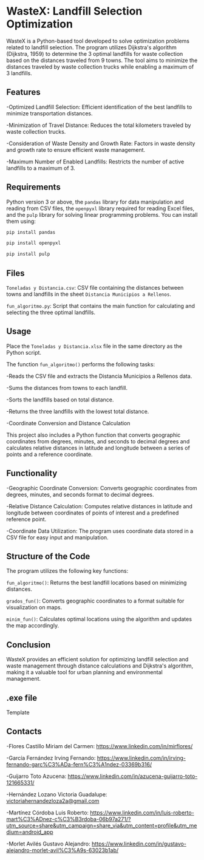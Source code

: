 # WasteX: Landfill Selection Optimization

WasteX is a Python-based tool developed to solve optimization problems related to landfill selection. The program utilizes Dijkstra's algorithm (Dijkstra, 1959) to determine the 3 optimal landfills for waste collection based on the distances traveled from 9 towns. The tool aims to minimize the distances traveled by waste collection trucks while enabling a maximum of 3 landfills.

## Features

-Optimized Landfill Selection: Efficient identification of the best landfills to minimize transportation distances.

-Minimization of Travel Distance: Reduces the total kilometers traveled by waste collection trucks.

-Consideration of Waste Density and Growth Rate: Factors in waste density and growth rate to ensure efficient waste management.

-Maximum Number of Enabled Landfills: Restricts the number of active landfills to a maximum of 3.

## Requirements

Python version 3 or above, the `pandas` library for data manipulation and reading from CSV files, the `openpyxl` library required for reading Excel files, and the  `pulp` library for solving linear programming problems. You can install them using:

```bash
pip install pandas
```

```bash
pip install openpyxl
```

```bash
pip install pulp
```

## Files

`Toneladas y Distancia.csv`: CSV file containing the distances between towns and landfills in the sheet `Distancia Municipios a Rellenos`.

`fun_algoritmo.py`: Script that contains the main function for calculating and selecting the three optimal landfills.

## Usage
Place the `Toneladas y Distancia.xlsx` file in the same directory as the Python script.

The function `fun_algoritmo()` performs the following tasks:

-Reads the CSV file and extracts the Distancia Municipios a Rellenos data.

-Sums the distances from towns to each landfill.

-Sorts the landfills based on total distance.

-Returns the three landfills with the lowest total distance.

-Coordinate Conversion and Distance Calculation


This project also includes a Python function that converts geographic coordinates from degrees, minutes, and seconds to decimal degrees and calculates relative distances in latitude and longitude between a series of points and a reference coordinate.

## Functionality

-Geographic Coordinate Conversion: Converts geographic coordinates from degrees, minutes, and seconds format to decimal degrees.

-Relative Distance Calculation: Computes relative distances in latitude and longitude between coordinates of points of interest and a predefined reference point.

-Coordinate Data Utilization: The program uses coordinate data stored in a CSV file for easy input and manipulation.


## Structure of the Code

The program utilizes the following key functions:

`fun_algoritmo()`: Returns the best landfill locations based on minimizing distances.

`grados_fun()`: Converts geographic coordinates to a format suitable for visualization on maps.

`minim_fun()`: Calculates optimal locations using the algorithm and updates the map accordingly.

## Conclusion

WasteX provides an efficient solution for optimizing landfill selection and waste management through distance calculations and Dijkstra's algorithm, making it a valuable tool for urban planning and environmental management.

## .exe file

Template

## Contacts

-Flores Castillo Miriam del Carmen: https://www.linkedin.com/in/mirflores/

-García Fernández Irving Fernando: https://www.linkedin.com/in/irving-fernando-garc%C3%ADa-fern%C3%A1ndez-03369b316/

-Guijarro Toto Azucena: https://www.linkedin.com/in/azucena-guijarro-toto-121665331/

-Hernández Lozano Victoria Guadalupe: victoriahernandezloza2a@gmail.com

-Martínez Córdoba Luis Roberto: https://www.linkedin.com/in/luis-roberto-mart%C3%ADnez-c%C3%B3rdoba-06b97a271/?utm_source=share&utm_campaign=share_via&utm_content=profile&utm_medium=android_app

-Morlet Avilés Gustavo Alejandro: https://www.linkedin.com/in/gustavo-alejandro-morlet-avil%C3%A9s-63023b1ab/
